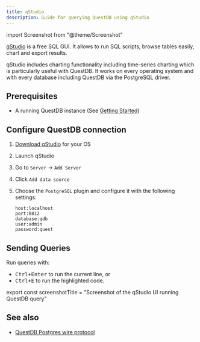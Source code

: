 ```yaml
---
title: qStudio
description: Guide for querying QuestDB using qStudio
---
```


import Screenshot from "@theme/Screenshot"

[qStudio](https://www.timestored.com/qstudio/) is a free SQL GUI. It allows to
run SQL scripts, browse tables easily, chart and export results.

qStudio includes charting functionality including time-series charting which is
particularly useful with QuestDB. It works on every operating system and with
every database including QuestDB via the PostgreSQL driver.

## Prerequisites

- A running QuestDB instance (See [Getting Started](/docs/#getting-started))

## Configure QuestDB connection

1. [Download qStudio](https://www.timestored.com/qstudio/download) for your OS
2. Launch qStudio
3. Go to `Server` -> `Add Server`
4. Click `Add data source`
5. Choose the `PostgreSQL` plugin and configure it with the following settings:

   ```
   host:localhost
   port:8812
   database:qdb
   user:admin
   password:quest
   ```

## Sending Queries

Run queries with:

- <kbd>Ctrl+Enter</kbd> to run the current line, or
- <kbd>Ctrl+E</kbd> to run the highlighted code.

export const screenshotTitle =
  "Screenshot of the qStudio UI running QuestDB query"

<Screenshot
  alt={screenshotTitle}
  title={screenshotTitle}
  src="/img/guides/qstudio/qstudio-query.png"
  width={820}
  height={460}
/>

## See also

- [QuestDB Postgres wire protocol](/docs/reference/api/postgres/)
